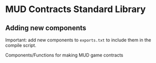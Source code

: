 # MUD Contracts Standard Library

## Adding new components

Important: add new components to `exports.txt` to include them in the compile script.

Components/Functions for making MUD game contracts
